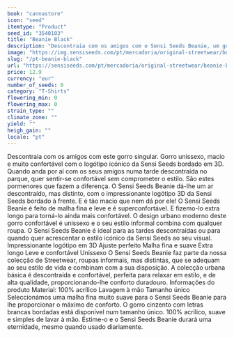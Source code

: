```yaml
---
book: "cannastore"
icon: "seed"
itemtype: "Product"
seed_id: "3540103"
title: "Beanie Black"
description: "Descontraia com os amigos com o Sensi Seeds Beanie, um gorro macio, único e confortável com o logótipo icónico da Sensi Seeds em 3D. Compre já!"
image: "https://img.sensiseeds.com/pt/mercadoria/original-streetwear/beanie-black-image.png"
slug: "/pt-beanie-black"
url: "https://sensiseeds.com/pt/mercadoria/original-streetwear/beanie-black?a_aid=cannastore"
price: 12.9
currency: "eur"
number_of_seeds: 0
category: "T-Shirts"
flowering_min: 0
flowering_max: 0
strain_type: ""
climate_zone: ""
yield: ""
heigh_gain: ""
locale: "pt"
---
```

Descontraia com os amigos com este gorro singular. Gorro unissexo, macio e muito confortável com o logótipo icónico da Sensi Seeds bordado em 3D. Quando anda por aí com os seus amigos numa tarde descontraída no parque, quer sentir-se confortável sem comprometer o estilo. São estes pormenores que fazem a diferença. O Sensi Seeds Beanie dá-lhe um ar descontraído, mas distinto, com o impressionante logótipo 3D da Sensi Seeds bordado à frente. E é tão macio que nem dá por ele! O Sensi Seeds Beanie é feito de malha fina e leve e é superconfortável. E fizemo-lo extra longo para torná-lo ainda mais confortável. O design urbano moderno deste gorro confortável é unissexo e o seu estilo informal combina com qualquer roupa. O Sensi Seeds Beanie é ideal para as tardes descontraídas ou para quando quer acrescentar o estilo icónico da Sensi Seeds ao seu visual. Impressionante logótipo em 3D Ajuste perfeito Malha fina e suave Extra longo Leve e confortável Unissexo O Sensi Seeds Beanie faz parte da nossa colecção de Streetwear, roupas informais, mas distintas, que se adequam ao seu estilo de vida e combinam com a sua disposição. A colecção urbana básica é descontraída e confortável, perfeita para relaxar em estilo, e de alta qualidade, proporcionando-lhe conforto duradouro. Informações do produto Material: 100% acrílico Lavagem à mão Tamanho único Seleccionámos uma malha fina muito suave para o Sensi Seeds Beanie para lhe proporcionar o máximo de conforto. O gorro cinzento com letras brancas bordadas está disponível num tamanho único. 100% acrílico, suave e simples de lavar à mão. Estime-o e o Sensi Seeds Beanie durará uma eternidade, mesmo quando usado diariamente.
